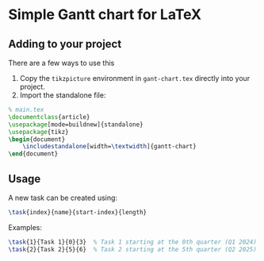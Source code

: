 # Simple Gantt chart for LaTeX

## Adding to your project
There are a few ways to use this
1. Copy the `tikzpicture` environment in `gant-chart.tex` directly into your project.
2. Import the standalone file:
```tex
% main.tex
\documentclass{article}
\usepackage[mode=buildnew]{standalone}
\usepackage{tikz}
\begin{document}
    \includestandalone[width=\textwidth]{gantt-chart}
\end{document}
```

## Usage
A new task can be created using:
``` tex
\task{index}{name}{start-index}{length}  
```
Examples:
``` tex
\task{1}{Task 1}{0}{3}  % Task 1 starting at the 0th quarter (Q1 2024) lasting 3 quarters
\task{2}{Task 2}{5}{6}  % Task 2 starting at the 5th quarter (Q2 2025) lasting 6 quarters
```
